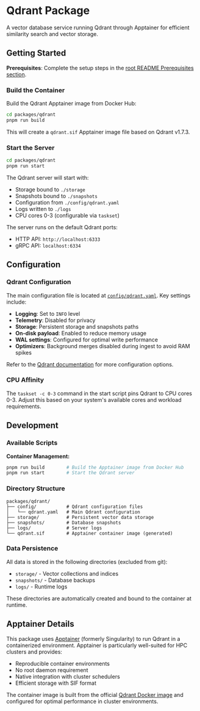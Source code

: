 # Qdrant Package

A vector database service running Qdrant through Apptainer for efficient similarity search and vector storage.

## Getting Started

**Prerequisites**: Complete the setup steps in the [root README Prerequisites section](https://github.com/Memory-Experience/momento/blob/main/README.md#prerequisites).

### Build the Container

Build the Qdrant Apptainer image from Docker Hub:

```bash
cd packages/qdrant
pnpm run build
```

This will create a `qdrant.sif` Apptainer image file based on Qdrant v1.7.3.

### Start the Server

```bash
cd packages/qdrant
pnpm run start
```

The Qdrant server will start with:

- Storage bound to `./storage`
- Snapshots bound to `./snapshots`
- Configuration from `./config/qdrant.yaml`
- Logs written to `./logs`
- CPU cores 0-3 (configurable via `taskset`)

The server runs on the default Qdrant ports:

- HTTP API: `http://localhost:6333`
- gRPC API: `localhost:6334`

## Configuration

### Qdrant Configuration

The main configuration file is located at [`config/qdrant.yaml`](config/qdrant.yaml). Key settings include:

- **Logging**: Set to `INFO` level
- **Telemetry**: Disabled for privacy
- **Storage**: Persistent storage and snapshots paths
- **On-disk payload**: Enabled to reduce memory usage
- **WAL settings**: Configured for optimal write performance
- **Optimizers**: Background merges disabled during ingest to avoid RAM spikes

Refer to the [Qdrant documentation](https://qdrant.tech/documentation/guides/configuration/) for more configuration options.

### CPU Affinity

The `taskset -c 0-3` command in the start script pins Qdrant to CPU cores 0-3. Adjust this based on your system's available cores and workload requirements.

## Development

### Available Scripts

**Container Management:**

```bash
pnpm run build        # Build the Apptainer image from Docker Hub
pnpm run start        # Start the Qdrant server
```

### Directory Structure

```
packages/qdrant/
├── config/           # Qdrant configuration files
│   └── qdrant.yaml   # Main Qdrant configuration
├── storage/          # Persistent vector data storage
├── snapshots/        # Database snapshots
├── logs/             # Server logs
└── qdrant.sif        # Apptainer container image (generated)
```

### Data Persistence

All data is stored in the following directories (excluded from git):

- `storage/` - Vector collections and indices
- `snapshots/` - Database backups
- `logs/` - Runtime logs

These directories are automatically created and bound to the container at runtime.

## Apptainer Details

This package uses [Apptainer](https://apptainer.org/) (formerly Singularity) to run Qdrant in a containerized environment. Apptainer is particularly well-suited for HPC clusters and provides:

- Reproducible container environments
- No root daemon requirement
- Native integration with cluster schedulers
- Efficient storage with SIF format

The container image is built from the official [Qdrant Docker image](https://hub.docker.com/r/qdrant/qdrant) and configured for optimal performance in cluster environments.
